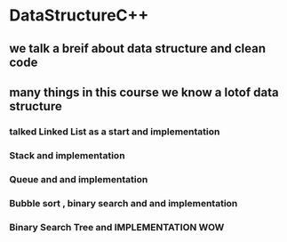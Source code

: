# DataStructureC++
## we talk a breif about data structure and clean code 
## many things in this course we know a lotof data structure 
### talked Linked List as a start and implementation 
### Stack and implementation 
### Queue and and implementation 
### Bubble sort , binary search and and implementation 
### Binary Search Tree and IMPLEMENTATION WOW

